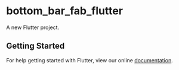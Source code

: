 # bottom_bar_fab_flutter

A new Flutter project.

## Getting Started

For help getting started with Flutter, view our online
[documentation](https://flutter.io/).
